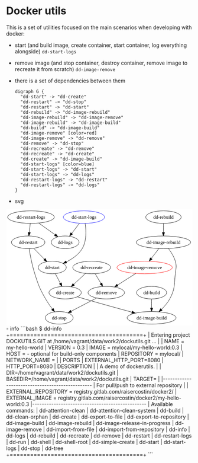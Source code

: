 # Docker utils

This is a set of utilities focused on the main scenarios when developing with docker:

- start (and build image, create container, start container, log everything alongside)
  `dd-start-logs`

- remove image (and stop container, destroy container, remove image to recreate it from scratch)
  `dd-image-remove`
- there is a set of dependencies between them 
  ```
  digraph G {
    "dd-start" -> "dd-create"
    "dd-restart" -> "dd-stop"
    "dd-restart" -> "dd-start"
    "dd-rebuild" -> "dd-image-rebuild"
    "dd-image-rebuild" -> "dd-image-remove"
    "dd-image-rebuild" -> "dd-image-build"
    "dd-build" -> "dd-image-build"
    "dd-image-remove" [color=red]
    "dd-image-remove" -> "dd-remove"
    "dd-remove" -> "dd-stop"
    "dd-recreate" -> "dd-remove"
    "dd-recreate" -> "dd-create"
    "dd-create" -> "dd-image-build"
    "dd-start-logs" [color=blue]
    "dd-start-logs" -> "dd-start"
    "dd-start-logs" -> "dd-logs"
    "dd-restart-logs" -> "dd-restart"
    "dd-restart-logs" -> "dd-logs"
  }
  ```
- svg
<svg width="534pt" height="332pt" viewBox="0.00 0.00 534.00 332.00" xmlns="http://www.w3.org/2000/svg" xmlns:xlink="http://www.w3.org/1999/xlink">
<g id="graph1" class="graph" transform="scale(1 1) rotate(0) translate(4 328)">
<title>G</title>
<polygon fill="white" stroke="white" points="-4,5 -4,-328 531,-328 531,5 -4,5"></polygon>
<!-- dd&#45;start -->
<g id="node1" class="node"><title>dd-start</title>
<ellipse fill="none" stroke="black" cx="128" cy="-162" rx="40.2988" ry="18"></ellipse>
<text text-anchor="middle" x="128" y="-157.8" font-family="Times,serif" font-size="14.00">dd-start</text>
</g>
<!-- dd&#45;create -->
<g id="node3" class="node"><title>dd-create</title>
<ellipse fill="none" stroke="black" cx="165" cy="-90" rx="46.4309" ry="18"></ellipse>
<text text-anchor="middle" x="165" y="-85.8" font-family="Times,serif" font-size="14.00">dd-create</text>
</g>
<!-- dd&#45;start&#45;&gt;dd&#45;create -->
<g id="edge2" class="edge"><title>dd-start-&gt;dd-create</title>
<path fill="none" stroke="black" d="M136.768,-144.411C141.083,-136.249 146.384,-126.22 151.223,-117.065"></path>
<polygon fill="black" stroke="black" points="154.459,-118.433 156.037,-107.956 148.27,-115.162 154.459,-118.433"></polygon>
</g>
<!-- dd&#45;image&#45;build -->
<g id="node14" class="node"><title>dd-image-build</title>
<ellipse fill="none" stroke="black" cx="413" cy="-18" rx="70.36" ry="18"></ellipse>
<text text-anchor="middle" x="413" y="-13.8" font-family="Times,serif" font-size="14.00">dd-image-build</text>
</g>
<!-- dd&#45;create&#45;&gt;dd&#45;image&#45;build -->
<g id="edge24" class="edge"><title>dd-create-&gt;dd-image-build</title>
<path fill="none" stroke="black" d="M200.209,-78.1625C207.094,-76.0855 214.266,-73.9511 221,-72 266.429,-58.8367 318.122,-44.6098 356.418,-34.2136"></path>
<polygon fill="black" stroke="black" points="357.614,-37.5159 366.35,-31.5217 355.782,-30.7597 357.614,-37.5159"></polygon>
</g>
<!-- dd&#45;restart -->
<g id="node4" class="node"><title>dd-restart</title>
<ellipse fill="none" stroke="black" cx="59" cy="-234" rx="48.0513" ry="18"></ellipse>
<text text-anchor="middle" x="59" y="-229.8" font-family="Times,serif" font-size="14.00">dd-restart</text>
</g>
<!-- dd&#45;restart&#45;&gt;dd&#45;start -->
<g id="edge6" class="edge"><title>dd-restart-&gt;dd-start</title>
<path fill="none" stroke="black" d="M75.0034,-216.765C84.0132,-207.624 95.4124,-196.06 105.328,-186"></path>
<polygon fill="black" stroke="black" points="108.031,-188.245 112.558,-178.666 103.045,-183.331 108.031,-188.245"></polygon>
</g>
<!-- dd&#45;stop -->
<g id="node6" class="node"><title>dd-stop</title>
<ellipse fill="none" stroke="black" cx="148" cy="-18" rx="40.0067" ry="18"></ellipse>
<text text-anchor="middle" x="148" y="-13.8" font-family="Times,serif" font-size="14.00">dd-stop</text>
</g>
<!-- dd&#45;restart&#45;&gt;dd&#45;stop -->
<g id="edge4" class="edge"><title>dd-restart-&gt;dd-stop</title>
<path fill="none" stroke="black" d="M61.6053,-216.012C64.6168,-197.91 70.1819,-168.538 78,-144 88.5767,-110.804 91.6743,-102.227 109,-72 114.683,-62.0856 121.879,-51.827 128.539,-43.007"></path>
<polygon fill="black" stroke="black" points="131.343,-45.1014 134.692,-35.0497 125.806,-40.8193 131.343,-45.1014"></polygon>
</g>
<!-- dd&#45;rebuild -->
<g id="node8" class="node"><title>dd-rebuild</title>
<ellipse fill="none" stroke="black" cx="447" cy="-306" rx="50.8955" ry="18"></ellipse>
<text text-anchor="middle" x="447" y="-301.8" font-family="Times,serif" font-size="14.00">dd-rebuild</text>
</g>
<!-- dd&#45;image&#45;rebuild -->
<g id="node10" class="node"><title>dd-image-rebuild</title>
<ellipse fill="none" stroke="black" cx="447" cy="-234" rx="78.1126" ry="18"></ellipse>
<text text-anchor="middle" x="447" y="-229.8" font-family="Times,serif" font-size="14.00">dd-image-rebuild</text>
</g>
<!-- dd&#45;rebuild&#45;&gt;dd&#45;image&#45;rebuild -->
<g id="edge8" class="edge"><title>dd-rebuild-&gt;dd-image-rebuild</title>
<path fill="none" stroke="black" d="M447,-287.697C447,-279.983 447,-270.712 447,-262.112"></path>
<polygon fill="black" stroke="black" points="450.5,-262.104 447,-252.104 443.5,-262.104 450.5,-262.104"></polygon>
</g>
<!-- dd&#45;image&#45;remove -->
<g id="node12" class="node"><title>dd-image-remove</title>
<ellipse fill="none" stroke="red" cx="393" cy="-162" rx="79.5167" ry="18"></ellipse>
<text text-anchor="middle" x="393" y="-157.8" font-family="Times,serif" font-size="14.00">dd-image-remove</text>
</g>
<!-- dd&#45;image&#45;rebuild&#45;&gt;dd&#45;image&#45;remove -->
<g id="edge10" class="edge"><title>dd-image-rebuild-&gt;dd-image-remove</title>
<path fill="none" stroke="black" d="M433.928,-216.055C427.428,-207.629 419.444,-197.28 412.26,-187.966"></path>
<polygon fill="black" stroke="black" points="414.831,-185.569 405.952,-179.789 409.288,-189.845 414.831,-185.569"></polygon>
</g>
<!-- dd&#45;image&#45;rebuild&#45;&gt;dd&#45;image&#45;build -->
<g id="edge12" class="edge"><title>dd-image-rebuild-&gt;dd-image-build</title>
<path fill="none" stroke="black" d="M461.4,-216.105C468.828,-206.264 477.125,-193.218 481,-180 485.501,-164.646 482.746,-159.904 481,-144 477.423,-111.415 480.637,-100.81 465,-72 459.055,-61.0468 450.184,-50.8077 441.445,-42.3054"></path>
<polygon fill="black" stroke="black" points="443.594,-39.5259 433.876,-35.3065 438.842,-44.6654 443.594,-39.5259"></polygon>
</g>
<!-- dd&#45;remove -->
<g id="node18" class="node"><title>dd-remove</title>
<ellipse fill="none" stroke="black" cx="283" cy="-90" rx="52.2998" ry="18"></ellipse>
<text text-anchor="middle" x="283" y="-85.8" font-family="Times,serif" font-size="14.00">dd-remove</text>
</g>
<!-- dd&#45;image&#45;remove&#45;&gt;dd&#45;remove -->
<g id="edge16" class="edge"><title>dd-image-remove-&gt;dd-remove</title>
<path fill="none" stroke="black" d="M367.487,-144.765C352.065,-134.95 332.251,-122.341 315.687,-111.801"></path>
<polygon fill="black" stroke="black" points="317.184,-108.605 306.868,-106.189 313.426,-114.511 317.184,-108.605"></polygon>
</g>
<!-- dd&#45;build -->
<g id="node15" class="node"><title>dd-build</title>
<ellipse fill="none" stroke="black" cx="413" cy="-90" rx="43.1449" ry="18"></ellipse>
<text text-anchor="middle" x="413" y="-85.8" font-family="Times,serif" font-size="14.00">dd-build</text>
</g>
<!-- dd&#45;build&#45;&gt;dd&#45;image&#45;build -->
<g id="edge14" class="edge"><title>dd-build-&gt;dd-image-build</title>
<path fill="none" stroke="black" d="M413,-71.6966C413,-63.9827 413,-54.7125 413,-46.1124"></path>
<polygon fill="black" stroke="black" points="416.5,-46.1043 413,-36.1043 409.5,-46.1044 416.5,-46.1043"></polygon>
</g>
<!-- dd&#45;remove&#45;&gt;dd&#45;stop -->
<g id="edge18" class="edge"><title>dd-remove-&gt;dd-stop</title>
<path fill="none" stroke="black" d="M255.355,-74.6655C234.202,-63.6971 204.912,-48.51 182.27,-36.7695"></path>
<polygon fill="black" stroke="black" points="183.817,-33.6292 173.328,-32.1331 180.595,-39.8435 183.817,-33.6292"></polygon>
</g>
<!-- dd&#45;recreate -->
<g id="node20" class="node"><title>dd-recreate</title>
<ellipse fill="none" stroke="black" cx="241" cy="-162" rx="54.1829" ry="18"></ellipse>
<text text-anchor="middle" x="241" y="-157.8" font-family="Times,serif" font-size="14.00">dd-recreate</text>
</g>
<!-- dd&#45;recreate&#45;&gt;dd&#45;create -->
<g id="edge22" class="edge"><title>dd-recreate-&gt;dd-create</title>
<path fill="none" stroke="black" d="M223.373,-144.765C213.423,-135.6 200.826,-123.998 189.883,-113.919"></path>
<polygon fill="black" stroke="black" points="191.996,-111.106 182.269,-106.906 187.254,-116.255 191.996,-111.106"></polygon>
</g>
<!-- dd&#45;recreate&#45;&gt;dd&#45;remove -->
<g id="edge20" class="edge"><title>dd-recreate-&gt;dd-remove</title>
<path fill="none" stroke="black" d="M251.167,-144.055C256.12,-135.801 262.179,-125.701 267.677,-116.538"></path>
<polygon fill="black" stroke="black" points="270.783,-118.165 272.927,-107.789 264.78,-114.563 270.783,-118.165"></polygon>
</g>
<!-- dd&#45;start&#45;logs -->
<g id="node24" class="node"><title>dd-start-logs</title>
<ellipse fill="none" stroke="blue" cx="219" cy="-306" rx="59.267" ry="18"></ellipse>
<text text-anchor="middle" x="219" y="-301.8" font-family="Times,serif" font-size="14.00">dd-start-logs</text>
</g>
<!-- dd&#45;start&#45;logs&#45;&gt;dd&#45;start -->
<g id="edge26" class="edge"><title>dd-start-logs-&gt;dd-start</title>
<path fill="none" stroke="black" d="M222.456,-287.917C225.347,-268.94 227.149,-238.07 214,-216 203.775,-198.838 185.623,-186.455 168.623,-177.997"></path>
<polygon fill="black" stroke="black" points="169.899,-174.73 159.354,-173.696 166.952,-181.08 169.899,-174.73"></polygon>
</g>
<!-- dd&#45;logs -->
<g id="node27" class="node"><title>dd-logs</title>
<ellipse fill="none" stroke="black" cx="165" cy="-234" rx="40.0067" ry="18"></ellipse>
<text text-anchor="middle" x="165" y="-229.8" font-family="Times,serif" font-size="14.00">dd-logs</text>
</g>
<!-- dd&#45;start&#45;logs&#45;&gt;dd&#45;logs -->
<g id="edge28" class="edge"><title>dd-start-logs-&gt;dd-logs</title>
<path fill="none" stroke="black" d="M206.203,-288.411C199.545,-279.781 191.277,-269.062 183.898,-259.497"></path>
<polygon fill="black" stroke="black" points="186.585,-257.25 177.705,-251.47 181.042,-261.526 186.585,-257.25"></polygon>
</g>
<!-- dd&#45;restart&#45;logs -->
<g id="node28" class="node"><title>dd-restart-logs</title>
<ellipse fill="none" stroke="black" cx="67" cy="-306" rx="67.0185" ry="18"></ellipse>
<text text-anchor="middle" x="67" y="-301.8" font-family="Times,serif" font-size="14.00">dd-restart-logs</text>
</g>
<!-- dd&#45;restart&#45;logs&#45;&gt;dd&#45;restart -->
<g id="edge30" class="edge"><title>dd-restart-logs-&gt;dd-restart</title>
<path fill="none" stroke="black" d="M65.0225,-287.697C64.1409,-279.983 63.0814,-270.712 62.0986,-262.112"></path>
<polygon fill="black" stroke="black" points="65.5677,-261.642 60.9548,-252.104 58.613,-262.437 65.5677,-261.642"></polygon>
</g>
<!-- dd&#45;restart&#45;logs&#45;&gt;dd&#45;logs -->
<g id="edge32" class="edge"><title>dd-restart-logs-&gt;dd-logs</title>
<path fill="none" stroke="black" d="M89.7295,-288.765C103.531,-278.906 121.281,-266.228 136.078,-255.659"></path>
<polygon fill="black" stroke="black" points="138.293,-258.377 144.396,-249.717 134.225,-252.681 138.293,-258.377"></polygon>
</g>
</g>
</svg>
- info
  ```bash
  $ dd-info
  +=======================================+
  | Entering project DOCKUTILS.GIT at /home/vagrant/data/work2/dockutils.git ...
  |
  | NAME       = my-hello-world
  | VERSION    = 0.3
  | IMAGE      = mylocal/my-hello-world:0.3
  | HOST       = <none> - optional for build-only components
  | REPOSITORY = mylocal/
  | NETWORK_NAME = <missing>
  |
  | PORTS
  |   EXTERNAL_HTTP_PORT=8080
  |   HTTP_PORT=8080
  | DESCRIPTION
  |
  |   A demo of dockerutils.
  |
  | DIR=/home/vagrant/data/work2/dockutils.git
  | BASEDIR=/home/vagrant/data/work2/dockutils.git
  | TARGET=
  |
  |------------------------------------------------
  | For pull/push to external repository
  |
  | EXTERNAL_REPOSITORY = registry.gitlab.com/raisercostin/docker2/
  | EXTERNAL_IMAGE      = registry.gitlab.com/raisercostin/docker2/my-hello-world:0.3
  |------------------------------------------------
  | Available commands:
  |   dd-attention-clean
  |   dd-attention-clean-system
  |   dd-build
  |   dd-clean-orphan
  |   dd-create
  |   dd-export-to-file
  |   dd-export-to-repository
  |   dd-image-build
  |   dd-image-rebuild
  |   dd-image-release-in-progress
  |   dd-image-remove
  |   dd-import-from-file
  |   dd-import-from-repository
  |   dd-info
  |   dd-logs
  |   dd-rebuild
  |   dd-recreate
  |   dd-remove
  |   dd-restart
  |   dd-restart-logs
  |   dd-run
  |   dd-shell
  |   dd-shell-root
  |   dd-simple-create
  |   dd-start
  |   dd-start-logs
  |   dd-stop
  |   dd-tree
  +=======================================+
  ```
  